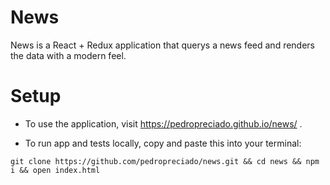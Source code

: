# News

News is a React + Redux application that querys a news feed and renders the data with a modern feel.

# Setup

+ To use the application, visit https://pedropreciado.github.io/news/ .

+ To run app and tests locally, copy and paste this into your terminal:

```
git clone https://github.com/pedropreciado/news.git && cd news && npm i && open index.html
```


